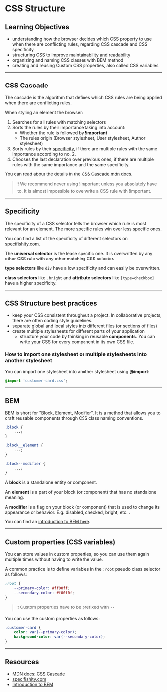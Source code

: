 # CSS Structure

## Learning Objectives

- understanding how the browser decides which CSS property to use when there are conflicting rules, regarding CSS cascade and CSS specificity
- structuring CSS to improve maintainability and readability
- organizing and naming CSS classes with BEM method
- creating and reusing Custom CSS properties, also called CSS variables

---

## CSS Cascade

The cascade is the algorithm that defines which CSS rules are being applied when there are conflicting rules.

When styling an element the browser:

1. Searches for all rules with matching selectors
2. Sorts the rules by their importance taking into account:
   - Whether the rule is followed by **!important**
   - The rules origin (Browser stylesheet, User stylesheet, Author stylesheet)
3. Sorts rules by their [specificity](#specificity), if there are multiple rules with the same importance according to no. 2.
4. Chooses the last declaration over previous ones, if there are multiple rules with the same importance and the same specificity.

You can read about the details in the
[CSS Cascade mdn docs](https://developer.mozilla.org/en-US/docs/Web/CSS/Cascade).

> ❗️ We recommend never using !important unless you absolutely have to. It is almost impossible to
> overwrite a CSS rule with !important.

---

## Specificity

The specificity of a CSS selector tells the browser which rule is most relevant for an element. The
more specific rules win over less specific ones.

You can find a list of the specificity of different selectors on
[specifishity.com](https://specifishity.com/).

The **universal selector** is the lease specific one. It is overwritten by any other CSS rule with
any other matching CSS selector.

**type selectors** like `div` have a low specificity and can easily be overwritten.

**class selectors** like `.bright` and **attribute selectors** like `[type=checkbox]` have a higher
specificity.

---

## CSS Structure best practices

- keep your CSS consistent throughout a project. In collaborative projects, there are often coding style guidelines.
- separate global and local styles into different files (or sections of files)
- create multiple stylesheets for different parts of your application
  - structure your code by thinking in reusable **components**. You can write your
    CSS for every component in its own CSS file.

### How to import one stylesheet or multiple stylesheets into another stylesheet

You can import one stylesheet into another stylesheet using **@import**:

```css
@import 'customer-card.css';
```

---

## BEM

BEM is short for "Block, Element, Modifier". It is a method that allows you to craft reusable
components through CSS class naming conventions.

```css
.block {
	...;
}

.block__element {
	...;
}

.block--modifier {
	...;
}
```

A **block** is a standalone entity or component.

An **element** is a part of your block (or component) that has no standalone meaning.

A **modifier** is a flag on your block (or component) that is used to change its appearance or
behavior. E.g. disabled, checked, bright, etc. .

You can find an [introduction to BEM here](http://getbem.com/introduction/).

---

## Custom properties (CSS variables)

You can store values in custom properties, so you can use them again multiple times without having
to write the value.

A common practice is to define variables in the `:root` pseudo class selector as follows:

```css
:root {
	--primary-color: #ff00ff;
	--secondary-color: #f00f0f;
}
```

> ❗️ Custom properties have to be prefixed with `--`

You can use the custom properties as follows:

```css
.customer-card {
	color: var(--primary-color);
	background-color: var(--secondary-color);
}
```

---

## Resources

- [MDN docs: CSS Cascade](https://developer.mozilla.org/en-US/docs/Web/CSS/Cascade)
- [specifishity.com](https://specifishity.com/)
- [Introduction to BEM](http://getbem.com/introduction/)
